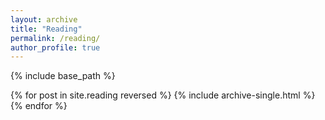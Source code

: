 ```yaml
---
layout: archive
title: "Reading"
permalink: /reading/
author_profile: true
---
```


{% include base_path %}

{% for post in site.reading reversed %}
  {% include archive-single.html %}
{% endfor %}